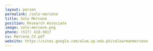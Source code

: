 ```yaml
---
layout: person
permalink: /solo-mercene
title: Solo Mercene
position: Research Associate
image: solo-mercene.png
phone: (517) 410-5017
cv: Mercene_CV.pdf
website: https://sites.google.com/alum.up.edu.ph/soloarmanmercene
---
```

